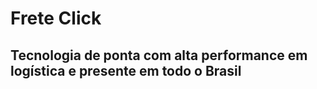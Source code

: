 # Frete Click

## Tecnologia de ponta com alta performance em logística e presente em todo o Brasil
